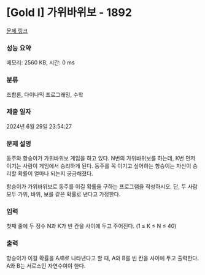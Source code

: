 # [Gold I] 가위바위보 - 1892 

[문제 링크](https://www.acmicpc.net/problem/1892) 

### 성능 요약

메모리: 2560 KB, 시간: 0 ms

### 분류

조합론, 다이나믹 프로그래밍, 수학

### 제출 일자

2024년 6월 29일 23:54:27

### 문제 설명

<p>동주와 항승이가 가위바위보 게임을 하고 있다. N번의 가위바위보를 하는데, K번 먼저 이기는 사람이 게임에서 승리하게 된다. 동주를 꼭 이기고 싶어하는 항승이는 자신이 승리할 확률이 얼마나 되는지 궁금해졌다.</p>

<p>항승이가 가위바위보로 동주를 이길 확률을 구하는 프로그램을 작성하시오. 단, 두 사람 모두 가위, 바위, 보를 같은 확률로 낸다고 가정한다.</p>

### 입력 

 <p>첫째 줄에 두 정수 N과 K가 빈 칸을 사이에 두고 주어진다. (1 ≤ K ≤ N ≤ 40)</p>

### 출력 

 <p>항승이가 이길 확률을 A/B로 나타낸다고 할 때, A와 B를 빈 칸을 사이에 두고 출력한다. A와 B는 서로소인 자연수여야 한다.</p>

